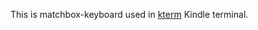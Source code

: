 This is matchbox-keyboard used in [kterm] Kindle terminal.

[kterm]: https://github.com/bfabiszewski/kterm
